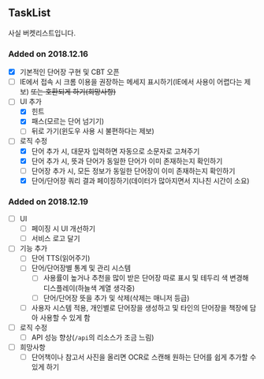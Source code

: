 ## TaskList
사실 버켓리스트입니다.

### Added on 2018.12.16

- [x] 기본적인 단어장 구현 및 CBT 오픈
- [ ] IE에서 접속 시 크롬 이용을 권장하는 메세지 표시하기(IE에서 사용이 어렵다는 제보) ~~또는 호환되게 하기(희망사항)~~
- [ ] UI 추가
    - [x] 힌트
    - [x] 패스(모르는 단어 넘기기)
    - [ ] 뒤로 가기(윈도우 사용 시 불편하다는 제보)
- [ ] 로직 수정
    - [x] 단어 추가 시, 대문자 입력하면 자동으로 소문자로 고쳐주기
    - [x] 단어 추가 시, 뜻과 단어가 동일한 단어가 이미 존재하는지 확인하기
    - [ ] 단어장 추가 시, 모든 정보가 동일한 단어장이 이미 존재하는지 확인하기
    - [x] 단어/단어장 쿼리 결과 페이징하기(데이터가 많아지면서 지나친 시간이 소요)

### Added on 2018.12.19

- [ ] UI
    - [ ] 페이징 시 UI 개선하기
    - [ ] 서비스 로고 달기
- [ ] 기능 추가
    - [ ] 단어 TTS(읽어주기)
    - [ ] 단어/단어장별 통계 및 관리 시스템
        - [ ] 사용률이 높거나 추천을 많이 받은 단어장 따로 표시 및 테두리 색 변경해 디스플레이(하늘색 계열 생각중)
        - [ ] 단어/단어장 뜻을 추가 및 삭제(삭제는 매니저 등급)
    - [ ] 사용자 시스템 적용, 개인별로 단어장을 생성하고 및 타인의 단어장을 책장에 담아 사용할 수 있게 함
- [ ] 로직 수정
    - [ ] API 성능 향상(`/api`의 리소스가 조금 느림)
- [ ] 희망사항
    - [ ] 단어책이나 참고서 사진을 올리면 OCR로 스캔해 원하는 단어를 쉽게 추가할 수 있게 하기
